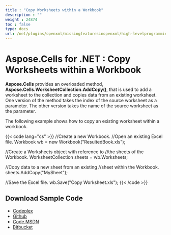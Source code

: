 ```yaml
---
title : "Copy Worksheets within a Workbook" 
description : "" 
weight : 24874 
toc : false
type: docs
url: /net/plugins/openxml/missingfeaturesinopenxml/high-levelprogramming/copyfragmentsandworksheets/copy+worksheets+within+a+workbook/
---
```


# Aspose.Cells for .NET : Copy Worksheets within a Workbook


**Aspose.Cells** provides an overloaded method, **Aspose.Cells.WorksheetCollection.AddCopy()**, that is used to add a worksheet to the collection and copies data from an existing worksheet. One version of the method takes the index of the source worksheet as a parameter. The other version takes the name of the source worksheet as the parameter.

The following example shows how to copy an existing worksheet within a workbook.

{{< code lang="cs" >}}
//Create a new Workbook.
//Open an existing Excel file.
Workbook wb = new Workbook("ResultedBook.xls");

//Create a Worksheets object with reference to
//the sheets of the Workbook.
WorksheetCollection sheets = wb.Worksheets;

//Copy data to a new sheet from an existing
//sheet within the Workbook.
sheets.AddCopy("MySheet");

//Save the Excel file.
wb.Save("Copy Worksheet.xls");
{{< /code >}}

## Download Sample Code

*   [Codeplex](https://asposecellsopenxml.codeplex.com/releases/view/619160)
*   [Github](https://github.com/aspose-cells/Aspose.Cells-for-.NET/releases/tag/MissingFeaturesOpenXMLExcelv1.1)
*   [Code.MSDN](https://code.msdn.microsoft.com/AsposeCells-Features-8fba7c3c)
*   [Bitbucket](https://bitbucket.org/asposemarketplace/aspose-for-openxml/downloads/Copy%20Worksheet%20%28Aspose.Cells%29.zip)

